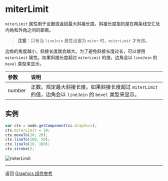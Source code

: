 # miterLimit

`miterLimit` 属性用于设置或返回最大斜接长度。斜接长度指的是在两条线交汇处内角和外角之间的距离。

> **注意**：只有当 `lineJoin` 属性设置为 `miter` 时，`miterLimit` 才有效。

边角的角度越小，斜接长度就会越大。为了避免斜接长度过长，可以使用 `miterLimit` 属性。如果斜接长度超过 `miterLimit` 的值，边角会以 `lineJoin` 的 `bevel` 类型来显示。

| 参数 | 说明
| :----- | :----------- |
| number | 正数。规定最大斜接长度。如果斜接长度超过 `miterLimit` 的值，边角会以 `lineJoin` 的 `bevel` 类型来显示。

## 实例

```javascript
var ctx = node.getComponent(cc.Graphics);
ctx.miterLimit = 10;
ctx.moveTo(20, 20);
ctx.lineTo(100, 50);
ctx.lineTo(20, 100);
ctx.stroke();
```

![miterLimit](graphics/miterLimit.png)

<hr>

返回 [Graphics 组件参考](../../components/graphics.md)

